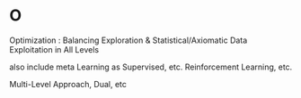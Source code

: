 # O
Optimization : Balancing Exploration &amp; Statistical/Axiomatic Data Exploitation in All Levels

also include meta Learning as Supervised, etc. Reinforcement Learning, etc. 

Multi-Level Approach, Dual, etc
